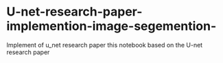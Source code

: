 # U-net-research-paper-implemention-image-segemention-
Implement of u_net research paper 
this notebook based on the U-net research paper 

